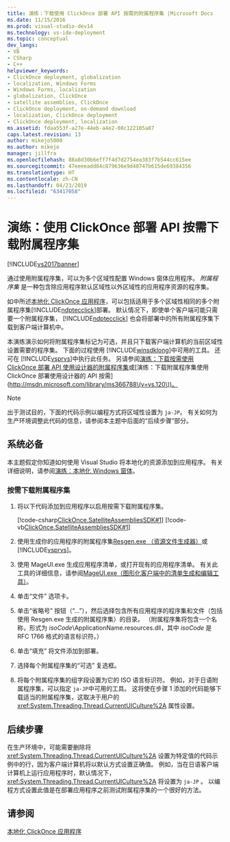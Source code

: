 ```yaml
---
title: 演练：下载使用 ClickOnce 部署 API 按需的附属程序集 |Microsoft Docs
ms.date: 11/15/2016
ms.prod: visual-studio-dev14
ms.technology: vs-ide-deployment
ms.topic: conceptual
dev_langs:
- VB
- CSharp
- C++
helpviewer_keywords:
- ClickOnce deployment, globalization
- localization, Windows Forms
- Windows Forms, localization
- globalization, ClickOnce
- satellite assemblies, ClickOnce
- ClickOnce deployment, on-demand download
- localization, ClickOnce deployment
- ClickOnce deployment, localization
ms.assetid: fdaa553f-a27e-44eb-a4e2-08c122105a87
caps.latest.revision: 13
author: mikejo5000
ms.author: mikejo
manager: jillfra
ms.openlocfilehash: 88a8d30b6eff7f4d7d2754ea383f7b544cc615ee
ms.sourcegitcommit: 47eeeeadd84c879636e9d48747b615de69384356
ms.translationtype: HT
ms.contentlocale: zh-CN
ms.lasthandoff: 04/23/2019
ms.locfileid: "63417058"
---
```

# <a name="walkthrough-downloading-satellite-assemblies-on-demand-with-the-clickonce-deployment-api"></a>演练：使用 ClickOnce 部署 API 按需下载附属程序集
[!INCLUDE[vs2017banner](../includes/vs2017banner.md)]

通过使用附属程序集，可以为多个区域性配置 Windows 窗体应用程序。 *附属程序集* 是一种包含除应用程序默认区域性以外区域性的应用程序资源的程序集。  
  
 如中所述[本地化 ClickOnce 应用程序](../deployment/localizing-clickonce-applications.md)，可以包括适用于多个区域性相同的多个附属程序集[!INCLUDE[ndptecclick](../includes/ndptecclick-md.md)]部署。 默认情况下，即使单个客户端可能只需要一个附属程序集， [!INCLUDE[ndptecclick](../includes/ndptecclick-md.md)] 也会将部署中的所有附属程序集下载到客户端计算机中。  
  
 本演练演示如何将附属程序集标记为可选，并且只下载客户端计算机的当前区域性设置需要的程序集。 下面的过程使用 [!INCLUDE[winsdklong](../includes/winsdklong-md.md)]中可用的工具。 还可在 [!INCLUDE[vsprvs](../includes/vsprvs-md.md)]中执行此任务。  另请参阅[演练：下载按需使用 ClickOnce 部署 API 使用设计器的附属程序集](http://msdn.microsoft.com/library/ms366788\(v=vs.110\))或[演练：下载附属程序集使用 ClickOnce 部署使用设计器的 API 按需](http://msdn.microsoft.com/library/ms366788\(v=vs.120\))。  
  
> [!NOTE]
> 出于测试目的，下面的代码示例以编程方式将区域性设置为 `ja-JP`。 有关如何为生产环境调整此代码的信息，请参阅本主题中后面的“后续步骤”部分。  
  
## <a name="prerequisites"></a>系统必备  
 本主题假定你知道如何使用 Visual Studio 将本地化的资源添加到应用程序。 有关详细说明，请参阅[演练：本地化 Windows 窗体](https://msdn.microsoft.com/library/vstudio/y99d1cd3\(v=vs.100\).aspx)。  
  
### <a name="to-download-satellite-assemblies-on-demand"></a>按需下载附属程序集  
  
1. 将以下代码添加到应用程序以启用按需下载附属程序集。  
  
     [!code-csharp[ClickOnce.SatelliteAssembliesSDK#1](../snippets/csharp/VS_Snippets_Winforms/ClickOnce.SatelliteAssembliesSDK/CS/Program.cs#1)]
     [!code-vb[ClickOnce.SatelliteAssembliesSDK#1](../snippets/visualbasic/VS_Snippets_Winforms/ClickOnce.SatelliteAssembliesSDK/VB/Form1.vb#1)]  
  
2. 使用生成你的应用程序的附属程序集[Resgen.exe （资源文件生成器）](http://msdn.microsoft.com/library/8ef159de-b660-4bec-9213-c3fbc4d1c6f4)或[!INCLUDE[vsprvs](../includes/vsprvs-md.md)]。  
  
3. 使用 MageUI.exe 生成应用程序清单，或打开现有的应用程序清单。 有关此工具的详细信息，请参阅[MageUI.exe（图形化客户端中的清单生成和编辑工具）](http://msdn.microsoft.com/library/f9e130a6-8117-49c4-839c-c988f641dc14)。  
  
4. 单击“文件”  选项卡。  
  
5. 单击“省略号”  按钮（“...”），然后选择包含所有应用程序的程序集和文件（包括使用 Resgen.exe 生成的附属程序集）的目录。 （附属程序集将包含一个名称，形式为 *isoCode*\ApplicationName.resources.dll，其中 *isoCode* 是 RFC 1766 格式的语言标识符。）  
  
6. 单击“填充”  将文件添加到部署。  
  
7. 选择每个附属程序集的“可选”  复选框。  
  
8. 将每个附属程序集的组字段设置为它的 ISO 语言标识符。 例如，对于日语附属程序集，可以指定 `ja-JP`中可用的工具。 这将使在步骤 1 添加的代码能够下载适当的附属程序集，这取决于用户的 <xref:System.Threading.Thread.CurrentUICulture%2A> 属性设置。  
  
## <a name="next-steps"></a>后续步骤  
 在生产环境中，可能需要删除将 <xref:System.Threading.Thread.CurrentUICulture%2A> 设置为特定值的代码示例中的行，因为客户端计算机将以默认方式设置正确值。 例如，当在日语客户端计算机上运行应用程序时，默认情况下， <xref:System.Threading.Thread.CurrentUICulture%2A> 将设置为 `ja-JP` 。 以编程方式设置此值是在部署应用程序之前测试附属程序集的一个很好的方法。  
  
## <a name="see-also"></a>请参阅  
 [本地化 ClickOnce 应用程序](../deployment/localizing-clickonce-applications.md)
